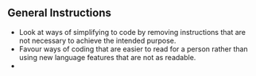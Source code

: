 ## General Instructions
- Look at ways of simplifying to code by removing instructions that are not necessary to achieve the intended purpose.
- Favour ways of coding that are easier to read for a person rather than using new language features that are not as readable.
-
